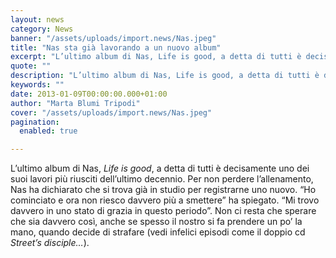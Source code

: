 ```yaml
---
layout: news
category: News
banner: "/assets/uploads/import.news/Nas.jpeg"
title: "Nas sta già lavorando a un nuovo album"
excerpt: "L’ultimo album di Nas, Life is good, a detta di tutti è decisamente uno dei suoi lavori più riusciti dell’ultimo decennio. Per non perdere l’allenamento, Nas ha dichiarato che si trova già in studio per registrarne uno nuovo. “Ho cominciato e ora non riesco davvero più a smettere” ha spiegato. “Mi trovo davvero in uno [&hellip"
quote: ""
description: "L’ultimo album di Nas, Life is good, a detta di tutti è decisamente uno dei suoi lavori più riusciti dell’ultimo decennio. Per non perdere l’allenamento, Nas ha dichiarato che si trova già in studio per registrarne uno nuovo. “Ho cominciato e ora non riesco davvero più a smettere” ha spiegato. “Mi trovo davvero in uno [&hellip"
keywords: ""
date: 2013-01-09T00:00:00.000+01:00
author: "Marta Blumi Tripodi"
cover: "/assets/uploads/import.news/Nas.jpeg"
pagination:
  enabled: true

---
```


L’ultimo album di Nas, _Life is good_, a detta di tutti è decisamente uno dei suoi lavori più riusciti dell’ultimo decennio. Per non perdere l’allenamento, Nas ha dichiarato che si trova già in studio per registrarne uno nuovo. “Ho cominciato e ora non riesco davvero più a smettere” ha spiegato. “Mi trovo davvero in uno stato di grazia in questo periodo”. Non ci resta che sperare che sia davvero così, anche se spesso il nostro si fa prendere un po’ la mano, quando decide di strafare (vedi infelici episodi come il doppio cd _Street’s disciple…_).